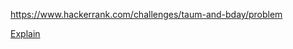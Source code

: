 https://www.hackerrank.com/challenges/taum-and-bday/problem

[Explain](https://www.hackerrank.com/challenges/taum-and-bday/forum/comments/475086)
